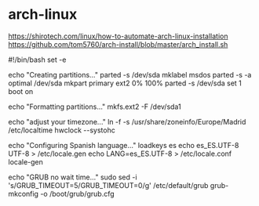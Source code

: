 # arch-linux
https://shirotech.com/linux/how-to-automate-arch-linux-installation
https://github.com/tom5760/arch-install/blob/master/arch_install.sh

  #!/bin/bash
  set -e
  
  
  echo "Creating partitions..."
  parted -s /dev/sda mklabel msdos
  parted -s -a optimal /dev/sda mkpart primary ext2 0% 100%
  parted -s /dev/sda set 1 boot on
  
  echo "Formatting partitions..."
  mkfs.ext2 -F /dev/sda1
  
  echo "adjust your timezone..."
  ln -f -s /usr/share/zoneinfo/Europe/Madrid /etc/localtime
  hwclock --systohc
  
  echo "Configuring Spanish language..."
  loadkeys es
  echo es_ES.UTF-8 UTF-8 > /etc/locale.gen
  echo LANG=es_ES.UTF-8 > /etc/locale.conf
  locale-gen
  
  echo "GRUB no wait time..."
  sudo sed -i 's/GRUB_TIMEOUT=5/GRUB_TIMEOUT=0/g' /etc/default/grub
  grub-mkconfig -o /boot/grub/grub.cfg
  
  
  
